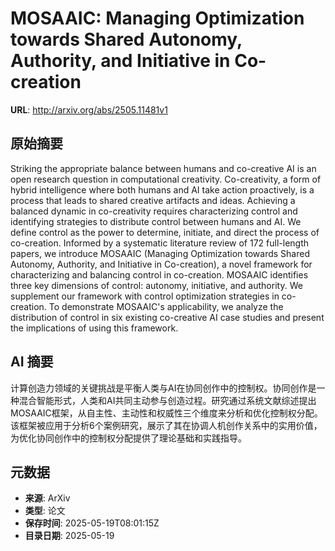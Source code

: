 # MOSAAIC: Managing Optimization towards Shared Autonomy, Authority, and Initiative in Co-creation

**URL**: http://arxiv.org/abs/2505.11481v1

## 原始摘要

Striking the appropriate balance between humans and co-creative AI is an open
research question in computational creativity. Co-creativity, a form of hybrid
intelligence where both humans and AI take action proactively, is a process
that leads to shared creative artifacts and ideas. Achieving a balanced dynamic
in co-creativity requires characterizing control and identifying strategies to
distribute control between humans and AI. We define control as the power to
determine, initiate, and direct the process of co-creation. Informed by a
systematic literature review of 172 full-length papers, we introduce MOSAAIC
(Managing Optimization towards Shared Autonomy, Authority, and Initiative in
Co-creation), a novel framework for characterizing and balancing control in
co-creation. MOSAAIC identifies three key dimensions of control: autonomy,
initiative, and authority. We supplement our framework with control
optimization strategies in co-creation. To demonstrate MOSAAIC's applicability,
we analyze the distribution of control in six existing co-creative AI case
studies and present the implications of using this framework.


## AI 摘要

计算创造力领域的关键挑战是平衡人类与AI在协同创作中的控制权。协同创作是一种混合智能形式，人类和AI共同主动参与创造过程。研究通过系统文献综述提出MOSAAIC框架，从自主性、主动性和权威性三个维度来分析和优化控制权分配。该框架被应用于分析6个案例研究，展示了其在协调人机创作关系中的实用价值，为优化协同创作中的控制权分配提供了理论基础和实践指导。

## 元数据

- **来源**: ArXiv
- **类型**: 论文
- **保存时间**: 2025-05-19T08:01:15Z
- **目录日期**: 2025-05-19
